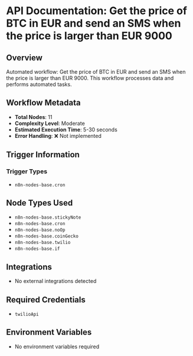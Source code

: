 # API Documentation: Get the price of BTC in EUR and send an SMS when the price is larger than EUR 9000

## Overview
Automated workflow: Get the price of BTC in EUR and send an SMS when the price is larger than EUR 9000. This workflow processes data and performs automated tasks.

## Workflow Metadata
- **Total Nodes**: 11
- **Complexity Level**: Moderate
- **Estimated Execution Time**: 5-30 seconds
- **Error Handling**: ❌ Not implemented

## Trigger Information
### Trigger Types
- `n8n-nodes-base.cron`

## Node Types Used
- `n8n-nodes-base.stickyNote`
- `n8n-nodes-base.cron`
- `n8n-nodes-base.noOp`
- `n8n-nodes-base.coinGecko`
- `n8n-nodes-base.twilio`
- `n8n-nodes-base.if`

## Integrations
- No external integrations detected

## Required Credentials
- `twilioApi`

## Environment Variables
- No environment variables required
